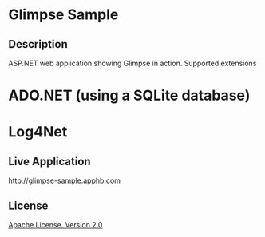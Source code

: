 Glimpse Sample
==============

Description
-
ASP.NET web application showing Glimpse in action. 
Supported extensions
# ADO.NET (using a SQLite database)
# Log4Net

Live Application
-
http://glimpse-sample.apphb.com

License
-
[Apache License, Version 2.0](http://www.apache.org/licenses/LICENSE-2.0.html)
